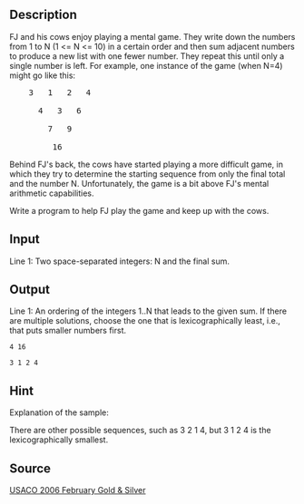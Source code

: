<h2>Description</h2><p>FJ and his cows enjoy playing a mental game. They write down the numbers from 1 to N (1 &lt;= N &lt;= 10) in a certain order and then sum adjacent numbers to produce a new list with one fewer number.  They repeat this until only a single number is left.  For example, one instance of the game (when N=4) might go like this:
</p>
<pre>    3   1   2   4
<br>      4   3   6
<br>        7   9
<br>         16</pre><p>Behind FJ's back, the cows have started playing a more difficult game, in which they try to determine the starting sequence from only the final total and the number N.  Unfortunately, the game is a bit above FJ's mental arithmetic capabilities.
</p>
Write a program to help FJ play the game and keep up with the cows.<h2>Input</h2><p>Line 1: Two space-separated integers: N and the final sum.</p><h2>Output</h2><p>Line 1: An ordering of the integers 1..N that leads to the given sum.  If there are multiple solutions, choose the one that is lexicographically least, i.e., that puts smaller numbers first.</p><pre><code class="language-input1">4 16</code></pre><pre><code class="language-output1">3 1 2 4</code></pre><h2>Hint</h2><p>Explanation of the sample:
</p>
There are other possible sequences, such as 3 2 1 4, but 3 1 2 4 is the lexicographically smallest.<h2>Source</h2><a href="searchproblem?field=source&amp;key=USACO+2006+February+Gold+%26+Silver">USACO 2006 February Gold &amp; Silver</a>